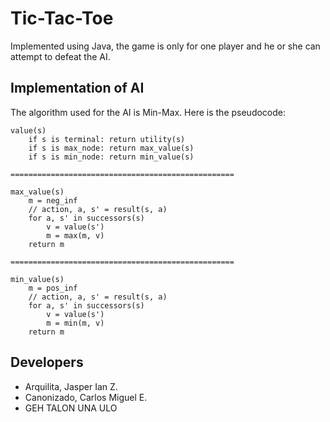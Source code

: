 # Tic-Tac-Toe

Implemented using Java, the game is only for one player and he or she can attempt to defeat the AI.

## Implementation of AI

The algorithm used for the AI is Min-Max. Here is the pseudocode:

```
value(s)
    if s is terminal: return utility(s)
    if s is max_node: return max_value(s)
    if s is min_node: return min_value(s)

==================================================

max_value(s)
    m = neg_inf
    // action, a, s' = result(s, a)
    for a, s' in successors(s)
        v = value(s')
        m = max(m, v)
    return m

==================================================

min_value(s)
    m = pos_inf
    // action, a, s' = result(s, a)
    for a, s' in successors(s)
        v = value(s')
        m = min(m, v)
    return m
```

## Developers

* Arquilita, Jasper Ian Z.
* Canonizado, Carlos Miguel E.
* GEH TALON UNA ULO
